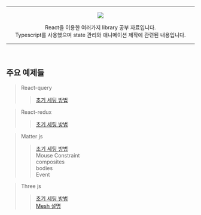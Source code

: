*****

<p align='center'>
  <img src= "https://capsule-render.vercel.app/api?type=soft&color=auto&text=React%20library%20study&fontSize=50&animation=twinkling"/>
</p>

<p align='center'>
React을 이용한 여러가지 library 공부 자료입니다.<br/>
Typescript를 사용했으며 state 관리와 애니메이션 제작에 관련된 내용입니다.
</p>

*****

<br/>

## 주요 예제들
>React-query<br/>
>><a href="https://www.notion.so/minsehong/React-Query-2024339956d080b89c0ee9173359f1fc?source=copy_link">초기 세팅 방법</a><br/>

>React-redux<br/>
>><a href="https://www.notion.so/minsehong/React-Redux-ToolKit-2024339956d080f5a462d3981ed6e7d0?source=copy_link">초기 세팅 방법</a><br/>

>Matter js<br/>
>><a href="https://www.notion.so/minsehong/Matter-JS-20b4339956d080ac93ececf154a93695?source=copy_link">초기 세팅 방법</a><br/>
>>Mouse Constraint<br/>
>>composites<br/>
>>bodies<br/>
>>Event<br/>

>Three js<br/>
>><a href="https://www.notion.so/minsehong/Three-JS-20a4339956d0808fabe0fffbfc39fb7d?source=copy_link">초기 세팅 방법</a><br/>
>><a href="https://www.notion.so/minsehong/Three-JS-Mesh-20a4339956d080c6a5efc8dbdd387f58?source=copy_link">Mesh 설명</a><br/>


